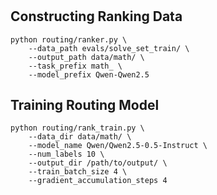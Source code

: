 #

## Constructing Ranking Data

```
python routing/ranker.py \
    --data_path evals/solve_set_train/ \
    --output_path data/math/ \
    --task_prefix math_ \
    --model_prefix Qwen-Qwen2.5
```

## Training Routing Model

```
python routing/rank_train.py \
    --data_dir data/math/ \
    --model_name Qwen/Qwen2.5-0.5-Instruct \
    --num_labels 10 \
    --output_dir /path/to/output/ \
    --train_batch_size 4 \
    --gradient_accumulation_steps 4
```